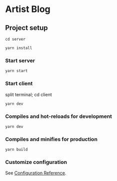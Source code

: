 # Artist Blog

## Project setup

```
cd server
```

```
yarn install
```

### Start server

```
yarn start
```

### Start client

split terminal;
cd client

```
yarn dev
```

### Compiles and hot-reloads for development

```
yarn dev
```

### Compiles and minifies for production

```
yarn build
```

### Customize configuration

See [Configuration Reference](https://cli.vuejs.org/config/).
